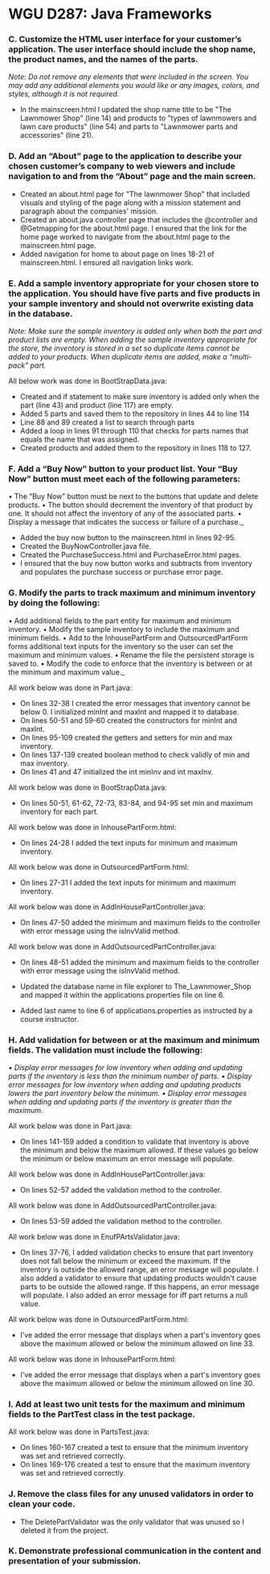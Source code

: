 # **WGU D287: Java Frameworks**

### **C. Customize the HTML user interface for your customer’s application. The user interface should include the shop name, the product names, and the names of the parts.**

_Note: Do not remove any elements that were included in the screen. You may add any additional elements you would like or any images, colors, and styles, although it is not required._

* In the mainscreen.html I updated the shop name title to be "The Lawnmower Shop" (line 14) and products to "types of lawnmowers and lawn care products" (line 54) and parts to "Lawnmower parts and accessories" (line 21).




### **D.  Add an “About” page to the application to describe your chosen customer’s company to web viewers and include navigation to and from the “About” page and the main screen.**

* Created an about.html page for "The lawnmower Shop" that included visuals and styling of the page along with a mission statement and paragraph about the companies' mission. 
* Created an about.java controller page that includes the @controller and @Getmapping for the about.html page. I ensured that the link for the home page worked to navigate from the about.html page to the mainscreen.html page. 
* Added navigation for home to about page on lines 18-21 of mainscreen.html. I ensured all navigation links work. 

### **E.  Add a sample inventory appropriate for your chosen store to the application. You should have five parts and five products in your sample inventory and should not overwrite existing data in the database.**

_Note: Make sure the sample inventory is added only when both the part and product lists are empty. When adding the sample inventory appropriate for the store, the inventory is stored in a set so duplicate items cannot be added to your products. When duplicate items are added, make a “multi-pack” part._

All below work was done in BootStrapData.java: 
* Created and if statement to make sure inventory is added only when the part (line 43) and product (line 117) are empty.
* Added 5 parts and saved them to the repository in lines 44 to line 114
* Line 88 and 89 created a list to search through parts
* Added a loop in lines 91 through 110 that checks for parts names that equals the name that was assigned.
* Created products and added them to the repository in lines 118 to 127. 


### **F.  Add a “Buy Now” button to your product list. Your “Buy Now” button must meet each of the following parameters:**

•  The “Buy Now” button must be next to the buttons that update and delete products.
• The button should decrement the inventory of that product by one. It should not affect the inventory of any of the associated parts.
•  Display a message that indicates the success or failure of a purchase._

* Added the buy now button to the mainscreen.html in lines 92-95.
* Created the BuyNowController.java file.
* Created the PurchaseSuccess.html and PurchaseError.html pages. 
* I ensured that the buy now button works and subtracts from inventory and populates the purchase success or purchase error page. 



### **G.  Modify the parts to track maximum and minimum inventory by doing the following:**

•  Add additional fields to the part entity for maximum and minimum inventory.
•  Modify the sample inventory to include the maximum and minimum fields.
•  Add to the InhousePartForm and OutsourcedPartForm forms additional text inputs for the inventory so the user can set the maximum and minimum values.
•  Rename the file the persistent storage is saved to.
•  Modify the code to enforce that the inventory is between or at the minimum and maximum value._

All work below was done in Part.java:
* On lines 32-38 I created the error messages that inventory cannot be below 0. I initialized minInt and maxInt and mapped it to database.
* On lines 50-51 and 59-60 created the constructors for minInt and maxInt.
* On lines 95-109 created the getters and setters for min and max inventory. 
* On lines 137-139 created boolean method to check validly of min and max inventory. 
* On lines 41 and 47 initialized the int minInv and int maxInv.

All work below was done in BootStrapData.java:
* On lines 50-51, 61-62, 72-73, 83-84, and 94-95 set min and maximum inventory for each part. 

All work below was done in InhousePartForm.html:
* On lines 24-28 I added the text inputs for minimum and maximum inventory.

All work below was done in OutsourcedPartForm.html:
* On lines 27-31 I added the text inputs for minimum and maximum inventory.

All work below was done in AddInHousePartController.java:
* On lines 47-50 added the minimum and maximum fields to the controller with error message using the isInvValid method.

All work below was done in AddOutsourcedPartController.java:
* On lines 48-51 added the minimum and maximum fields to the controller with error message using the isInvValid method.

* Updated the database name in file explorer to The_Lawnmower_Shop and mapped it within the applications.properties file on line 6.
* Added last name to line 6 of applications.properties as instructed by a course instructor. 


### **H.  Add validation for between or at the maximum and minimum fields. The validation must include the following:** 

_•  Display error messages for low inventory when adding and updating parts if the inventory is less than the minimum number of parts.
•  Display error messages for low inventory when adding and updating products lowers the part inventory below the minimum.
•  Display error messages when adding and updating parts if the inventory is greater than the maximum._

All work below was done in Part.java:
* On lines 141-159 added a condition to validate that inventory is above the minimum and below the maximum allowed. If these values go below the minimum or below maximum an error message will populate. 


All work below was done in AddInHousePartController.java:
* On lines 52-57 added the validation method to the controller. 

All work below was done in AddOutsourcedPartController.java:
* On lines 53-59 added the validation method to the controller. 

All work below was done in EnufPArtsValidator.java:
* On lines 37-76, I added validation checks to ensure that part inventory does not fall below the minimum or exceed the maximum. If the inventory is outside the allowed range, an error message will populate. I also added a validator to ensure that updating products wouldn't cause parts to be outside the allowed range. If this happens, an error message will populate. I also added an error message for iff part returns a null value. 


All work below was done in OutsourcedPartForm.html:
* I've added the error message that displays when a part's inventory goes above the maximum allowed or below the minimum allowed on line 33.

All work below was done in InhousePartForm.html:
* I've added the error message that displays when a part's inventory goes above the maximum allowed or below the minimum allowed on line 30.


### **I.  Add at least two unit tests for the maximum and minimum fields to the PartTest class in the test package.**

All work below was done in PartsTest.java:
* On lines 160-167 created a test to ensure that the minimum inventory was set and retrieved correctly. 
* On lines 169-176 created a test to ensure that the maximum inventory was set and retrieved correctly.




### **J.  Remove the class files for any unused validators in order to clean your code.**

* The DeletePartValidator was the only validator that was unused so I deleted it from the project. 


### **K.  Demonstrate professional communication in the content and presentation of your submission.**